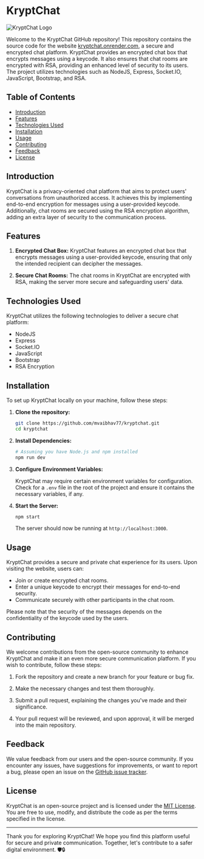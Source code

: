 # KryptChat

![KryptChat Logo](https://github.com/mvaibhav77/kryptchat/assets/100420038/14801d5f-abf8-41a8-a416-eeac98a14095)

Welcome to the KryptChat GitHub repository! This repository contains the source code for the website [kryptchat.onrender.com](https://kryptchat.onrender.com/), a secure and encrypted chat platform. KryptChat provides an encrypted chat box that encrypts messages using a keycode. It also ensures that chat rooms are encrypted with RSA, providing an enhanced level of security to its users. The project utilizes technologies such as NodeJS, Express, Socket.IO, JavaScript, Bootstrap, and RSA.

## Table of Contents

- [Introduction](#introduction)
- [Features](#features)
- [Technologies Used](#technologies-used)
- [Installation](#installation)
- [Usage](#usage)
- [Contributing](#contributing)
- [Feedback](#feedback)
- [License](#license)

## Introduction

KryptChat is a privacy-oriented chat platform that aims to protect users' conversations from unauthorized access. It achieves this by implementing end-to-end encryption for messages using a user-provided keycode. Additionally, chat rooms are secured using the RSA encryption algorithm, adding an extra layer of security to the communication process.

## Features

1. **Encrypted Chat Box:** KryptChat features an encrypted chat box that encrypts messages using a user-provided keycode, ensuring that only the intended recipient can decipher the messages.

2. **Secure Chat Rooms:** The chat rooms in KryptChat are encrypted with RSA, making the server more secure and safeguarding users' data.

## Technologies Used

KryptChat utilizes the following technologies to deliver a secure chat platform:

- NodeJS
- Express
- Socket.IO
- JavaScript
- Bootstrap
- RSA Encryption

## Installation

To set up KryptChat locally on your machine, follow these steps:

1. **Clone the repository:**

   ```bash
   git clone https://github.com/mvaibhav77/kryptchat.git
   cd kryptchat
   ```

2. **Install Dependencies:**

   ```bash
   # Assuming you have Node.js and npm installed
   npm run dev
   ```

3. **Configure Environment Variables:**

   KryptChat may require certain environment variables for configuration. Check for a `.env` file in the root of the project and ensure it contains the necessary variables, if any.

4. **Start the Server:**

   ```bash
   npm start
   ```

   The server should now be running at `http://localhost:3000`.

## Usage

KryptChat provides a secure and private chat experience for its users. Upon visiting the website, users can:

- Join or create encrypted chat rooms.
- Enter a unique keycode to encrypt their messages for end-to-end security.
- Communicate securely with other participants in the chat room.

Please note that the security of the messages depends on the confidentiality of the keycode used by the users.

## Contributing

We welcome contributions from the open-source community to enhance KryptChat and make it an even more secure communication platform. If you wish to contribute, follow these steps:

1. Fork the repository and create a new branch for your feature or bug fix.

2. Make the necessary changes and test them thoroughly.

3. Submit a pull request, explaining the changes you've made and their significance.

4. Your pull request will be reviewed, and upon approval, it will be merged into the main repository.

## Feedback

We value feedback from our users and the open-source community. If you encounter any issues, have suggestions for improvements, or want to report a bug, please open an issue on the [GitHub issue tracker](https://github.com/mvaibhav77/kryptchat/issues).

## License

KryptChat is an open-source project and is licensed under the [MIT License](LICENSE). You are free to use, modify, and distribute the code as per the terms specified in the license.

---

Thank you for exploring KryptChat! We hope you find this platform useful for secure and private communication. Together, let's contribute to a safer digital environment. 🛡️🔒
